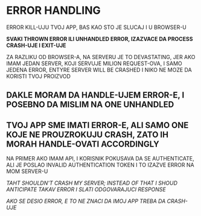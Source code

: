 # ERROR HANDLING

ERROR KILL-UJU TVOJ APP, BAS KAO STO JE SLUCAJ I U BROWSER-U

**SVAKI THROWN ERROR ILI UNHANDLED ERROR, IZAZVACE DA PROCESS CRASH-UJE I EXIT-UJE**

ZA RAZLIKU OD BROWSER-A, NA SERVERU JE TO DEVASTATING, JER AKO IMAM JEDAN SERVER, KOJI SERVUJE MILION REQUEST-OVA, I SAMO JEDENA ERROR, ENTYRE SERVER WILL BE CRASHED I NIKO NE MOZE DA KORISTI TVOJ PROIZVOD

## DAKLE MORAM DA HANDLE-UJEM ERROR-E, I POSEBNO DA MISLIM NA ONE UNHANDLED

## TVOJ APP SME IMATI ERROR-E, ALI SAMO ONE KOJE NE PROUZROKUJU CRASH, ZATO IH MORAH HANDLE-OVATI ACCORDINGLY

NA PRIMER AKO IMAM API, I KORISNIK POKUSAVA DA SE AUTHENTICATE, ALI JE POSLAO INVALID AUTHENTICATION TOKEN I TO IZAZVE ERROR NA MOM SERVER-U

*TAHT SHOULDN'T CRASH MY SERVER; INSTEAD OF THAT I SHOUD ANTICIPATE TAKAV ERROR I SLATI ODGOVARAJUCI RESPONSE*

*AKO SE DESIO ERROR, E TO NE ZNACI DA IMOJ APP TREBA DA CRASH-UJE*